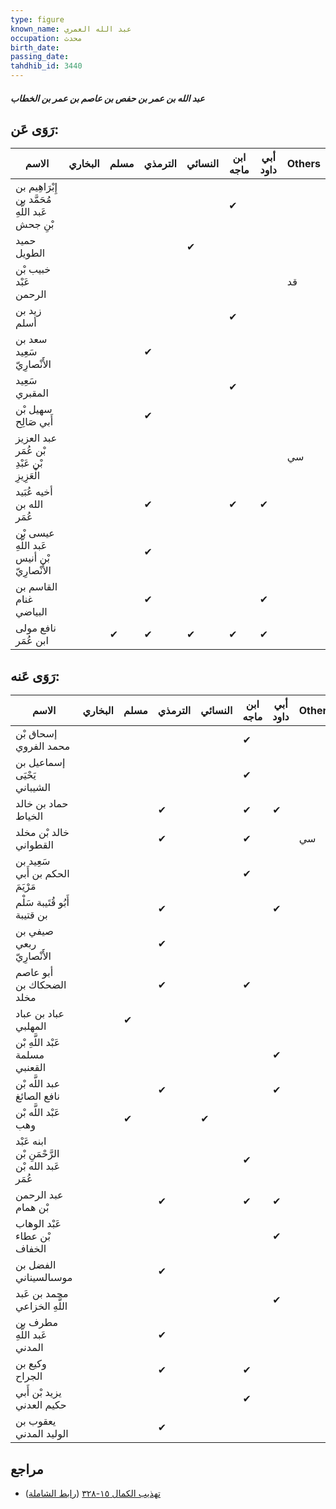 ```yaml
---
type: figure
known_name: عبد الله العمري
occupation: محدث
birth_date:
passing_date:
tahdhib_id: 3440
---
```

##### عبد الله بن عمر بن حفص بن عاصم بن عمر بن الخطاب

## رَوَى عَن:
| الاسم                                            | البخاري | مسلم | الترمذي | النسائي | ابن ماجه | أبي داود | Others |
| ------------------------------------------------ | ------- | ---- | ------- | ------- | -------- | -------- | ------ |
| إِبْرَاهِيم بن مُحَمَّد بن عَبد اللَّهِ بْنِ جحش |         |      |         |         | ✔        |          |        |
| حميد الطويل                                      |         |      |         | ✔       |          |          |        |
| خبيب بْن عَبْد الرحمن                            |         |      |         |         |          |          | قد     |
| زيد بن أسلم                                      |         |      |         |         | ✔        |          |        |
| سعد بن سَعِيد الأَنْصارِيّ                       |         |      | ✔       |         |          |          |        |
| سَعِيد المقبري                                   |         |      |         |         | ✔        |          |        |
| سهيل بْن أَبي صَالِح                             |         |      | ✔       |         |          |          |        |
| عبد العزيز بْن عُمَر بْن عَبْدِ الْعَزِيزِ       |         |      |         |         |          |          | سي     |
| أخيه عُبَيد الله بن عُمَر                        |         |      | ✔       |         | ✔        | ✔        |        |
| عيسى بْن عَبد اللَّهِ بْن أنيس الأَنْصارِيّ      |         |      | ✔       |         |          |          |        |
| القاسم بن غنام البياضي                           |         |      | ✔       |         |          | ✔        |        |
| نافع مولى ابن عُمَر                              |         | ✔    | ✔       | ✔       | ✔        | ✔        |        |
## رَوَى عَنه:
| الاسم                                          | البخاري | مسلم | الترمذي | النسائي | ابن ماجه | أبي داود | Others |
| ---------------------------------------------- | ------- | ---- | ------- | ------- | -------- | -------- | ------ |
| إسحاق بْن محمد الفروي                          |         |      |         |         | ✔        |          |        |
| إسماعيل بن يَحْيَى الشيباني                    |         |      |         |         | ✔        |          |        |
| حماد بن خالد الخياط                            |         |      | ✔       |         | ✔        | ✔        |        |
| خالد بْن مخلد القطواني                         |         |      | ✔       |         | ✔        |          | سي     |
| سَعِيد بن الحكم بن أَبي مَرْيَمَ               |         |      |         |         | ✔        |          |        |
| أَبُو قُتَيبة سَلْم بن قتيبة                   |         |      | ✔       |         |          | ✔        |        |
| صيفي بن ربعي الأَنْصارِيّ                      |         |      | ✔       |         |          |          |        |
| أبو عاصم الضحكاك بن مخلد                       |         |      | ✔       |         | ✔        |          |        |
| عباد بن عباد المهلبي                           |         | ✔    |         |         |          |          |        |
| عَبْد اللَّهِ بْن مسلمة القعنبي                |         |      |         |         |          | ✔        |        |
| عبد اللَّه بْن نافع الصائغ                     |         |      | ✔       |         |          | ✔        |        |
| عَبْد اللَّه بْن وهب                           |         | ✔    |         | ✔       |          |          |        |
| ابنه عَبْد الرَّحْمَنِ بْن عَبد الله بْن عُمَر |         |      |         |         | ✔        |          |        |
| عبد الرحمن بْن همام                            |         |      | ✔       |         | ✔        | ✔        |        |
| عَبْد الوهاب بْن عطاء الخفاف                   |         |      |         |         |          | ✔        |        |
| الفضل بن موسىالسيناني                          |         |      | ✔       |         |          |          |        |
| محمد بن عَبد اللَّهِ الخزاعي                   |         |      |         |         |          | ✔        |        |
| مطرف بن عَبد اللَّهِ المدني                    |         |      | ✔       |         |          |          |        |
| وكيع بن الجراح                                 |         |      | ✔       |         | ✔        |          |        |
| يزيد بْن أَبي حكيم العدني                      |         |      |         |         | ✔        |          |        |
| يعقوب بن الوليد المدني                         |         |      | ✔       |         |          |          |        |
## مراجع
- [تهذيب الكمال ١٥-٣٢٨](obsidian://open?vault=Tahdhib-al-Kamal&file=Figures/٣٤٤٠-عبد%20الله%20بن%20عمر%20بن%20حفص%20بن%20عاصم%20بن%20عمر%20بن%20الخطاب) ([رابط الشاملة](https://shamela.ws/book/3722/7812))